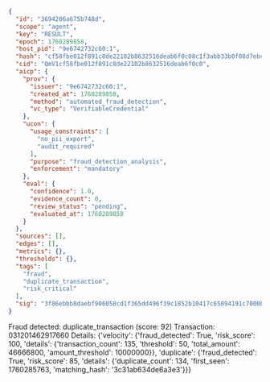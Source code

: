 ```json
{
  "id": "3694206a675b748d",
  "scope": "agent",
  "key": "RESULT",
  "epoch": 1760289858,
  "host_pid": "9e6742732c60:1",
  "hash": "cf58fbe012f891c8de22102b8632516deab6f0c08c1f3abb33b0f08d7ebc11a5",
  "cid": "QmV1cf58fbe012f891c8de22102b8632516deab6f0c0",
  "aicp": {
    "prov": {
      "issuer": "9e6742732c60:1",
      "created_at": 1760289858,
      "method": "automated_fraud_detection",
      "vc_type": "VerifiableCredential"
    },
    "ucon": {
      "usage_constraints": [
        "no_pii_export",
        "audit_required"
      ],
      "purpose": "fraud_detection_analysis",
      "enforcement": "mandatory"
    },
    "eval": {
      "confidence": 1.0,
      "evidence_count": 0,
      "review_status": "pending",
      "evaluated_at": 1760289858
    }
  },
  "sources": [],
  "edges": [],
  "metrics": {},
  "thresholds": {},
  "tags": [
    "fraud",
    "duplicate_transaction",
    "risk_critical"
  ],
  "sig": "3f86ebbb8daebf906058cd1f365dd496f39c1852b10417c65894191c7000b8d0"
}
```

Fraud detected: duplicate_transaction (score: 92)
Transaction: 031201462917660
Details: {'velocity': {'fraud_detected': True, 'risk_score': 100, 'details': {'transaction_count': 135, 'threshold': 50, 'total_amount': 46666800, 'amount_threshold': 10000000}}, 'duplicate': {'fraud_detected': True, 'risk_score': 85, 'details': {'duplicate_count': 134, 'first_seen': 1760285763, 'matching_hash': '3c31ab634de6a3e3'}}}